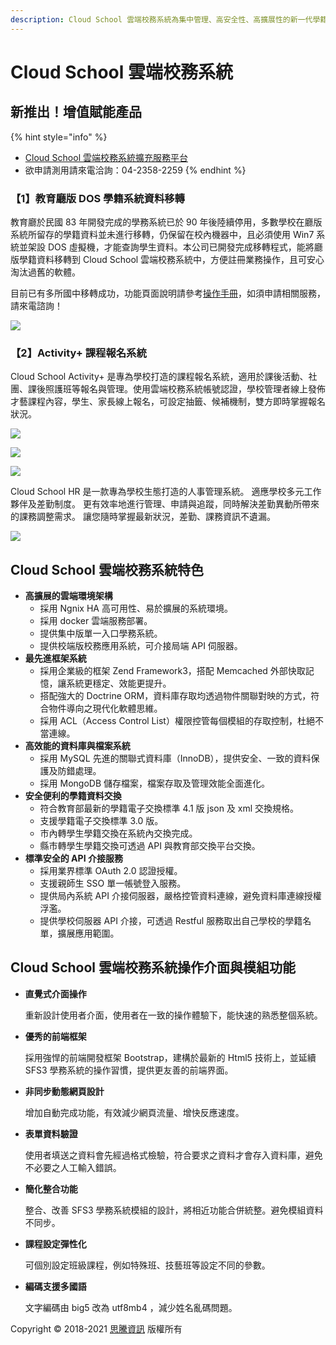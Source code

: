 ```yaml
---
description: Cloud School 雲端校務系統為集中管理、高安全性、高擴展性的新一代學籍管理系統
---
```


# Cloud School 雲端校務系統

## 新推出！增值賦能產品

{% hint style="info" %}
* [Cloud School 雲端校務系統擴充服務平台](https://lihi1.com/Sm0PM)
* 欲申請測用請來電洽詢：04-2358-2259
{% endhint %}

### 【1】教育廳版 DOS 學籍系統資料移轉

教育廳於民國 83 年開發完成的學務系統已於 90 年後陸續停用，多數學校在廳版系統所留存的學籍資料並未進行移轉，仍保留在校內機器中，且必須使用 Win7 系統並架設 DOS 虛擬機，才能查詢學生資料。本公司已開發完成移轉程式，能將廳版學籍資料移轉到 Cloud School 雲端校務系統中，方便註冊業務操作，且可安心淘汰過舊的軟體。

目前已有多所國中移轉成功，功能頁面說明請參考[操作手冊](jiao/ting-ban-xue-ji-zi-liao.md)，如須申請相關服務，請來電諮詢！

![](.gitbook/assets/jiao-yu-ting-ban-yi-zhuan-01.png)

### 【2】Activity+ 課程報名系統

Cloud School Activity+ 是專為學校打造的課程報名系統，適用於課後活動、社團、課後照護班等報名與管理。使用雲端校務系統帳號認證，學校管理者線上發佈才藝課程內容，學生、家長線上報名，可設定抽籤、候補機制，雙方即時掌握報名狀況。

![](.gitbook/assets/cai-yi-bao-ming-01.png)

![](.gitbook/assets/cai-yi-bao-ming-02.png)

![](<.gitbook/assets/cai-yi-bao-ming-03 (1).png>)

Cloud School HR 是一款專為學校生態打造的人事管理系統。 適應學校多元工作夥伴及差勤制度。 更有效率地進行管理、申請與追蹤，同時解決差勤異動所帶來的課務調整需求。 讓您隨時掌握最新狀況，差勤、課務資訊不遺漏。

![](<.gitbook/assets/fang-an-jia-ge-feature (1).png>)

## Cloud School 雲端校務系統特色

* **高擴展的雲端環境架構**
  * 採用 Ngnix HA 高可用性、易於擴展的系統環境。
  * 採用 docker 雲端服務部署。
  * 提供集中版單一入口學務系統。
  * 提供校端版校務應用系統，可介接局端 API 伺服器。
* **最先進框架系統**
  * 採用企業級的框架 Zend Framework3，搭配 Memcached 外部快取記憶，讓系統更穩定、效能更提升。
  * 搭配強大的 Doctrine ORM，資料庫存取均透過物件關聯對映的方式，符合物件導向之現代化軟體思維。
  * 採用 ACL（Access Control List）權限控管每個模組的存取控制，杜絕不當連線。
* **高效能的資料庫與檔案系統**
  * 採用 MySQL 先進的關聯式資料庫（InnoDB），提供安全、一致的資料保護及防錯處理。
  * 採用 MongoDB 儲存檔案，檔案存取及管理效能全面進化。
* **安全便利的學籍資料交換**
  * 符合教育部最新的學籍電子交換標準 4.1 版 json 及 xml 交換規格。
  * 支援學籍電子交換標準 3.0 版。
  * 市內轉學生學籍交換在系統內交換完成。
  * 縣市轉學生學籍交換可透過 API 與教育部交換平台交換。
* **標準安全的 API 介接服務**
  * 採用業界標準 OAuth 2.0 認證授權。
  * 支援親師生 SSO 單一帳號登入服務。
  * 提供局內系統 API 介接伺服器，嚴格控管資料連線，避免資料庫連線授權浮濫。
  * 提供學校伺服器 API 介接，可透過 Restful 服務取出自己學校的學籍名單，擴展應用範圍。

## Cloud School 雲端校務系統操作介面與模組功能

*   **直覺式介面操作**

    重新設計使用者介面，使用者在一致的操作體驗下，能快速的熟悉整個系統。
*   **優秀的前端框架**

    採用強悍的前端開發框架 Bootstrap，建構於最新的 Html5 技術上，並延續 SFS3 學務系統的操作習慣，提供更友善的前端界面。
*   **非同步動態網頁設計**

    增加自動完成功能，有效減少網頁流量、增快反應速度。
*   **表單資料驗證**

    使用者填送之資料會先經過格式檢驗，符合要求之資料才會存入資料庫，避免不必要之人工輸入錯誤。
*   **簡化整合功能**

    整合、改善 SFS3 學務系統模組的設計，將相近功能合併統整。避免模組資料不同步。
*   **課程設定彈性化**

    可個別設定班級課程，例如特殊班、技藝班等設定不同的參數。
*   **編碼支援多國語**

    文字編碼由 big5 改為 utf8mb4 ，減少姓名亂碼問題。



Copyright © 2018-2021 [思騰資訊](https://www.cloudschool.com.tw/) 版權所有
